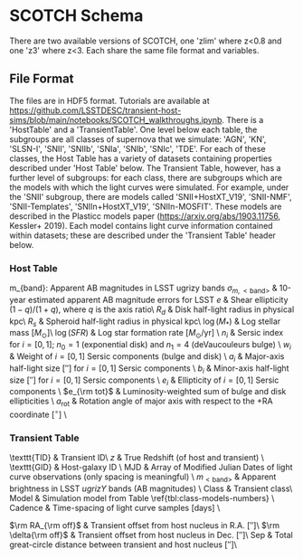 # SCOTCH Schema

There are two available versions of SCOTCH, one 'zlim' where z<0.8 and one 'z3' where z<3. Each share the same file format and variables.

## File Format
The files are in HDF5 format. Tutorials are available at https://github.com/LSSTDESC/transient-host-sims/blob/main/notebooks/SCOTCH_walkthroughs.ipynb.
There is a 'HostTable' and a 'TransientTable'. One level below each table, the subgroups are all classes of supernova that we simulate: 'AGN', 'KN', 'SLSN-I', 'SNII', 'SNIIb', 'SNIa', 'SNIb', 'SNIc', 'TDE'. For each of these classes, the Host Table has a variety of datasets containing properties described under 'Host Table' below. The Transient Table, however, has a further level of subgroups: for each class, there are subgroups which are the models with which the light curves were simulated. For example, under the 'SNII' subgroup, there are models called 'SNII+HostXT_V19', 'SNII-NMF', 'SNII-Templates', 'SNIIn+HostXT_V19', 'SNIIn-MOSFIT'. These models are described in the Plasticc models paper (https://arxiv.org/abs/1903.11756, Kessler+ 2019). Each model contains light curve information contained within datasets; these are described under the 'Transient Table' header below.

### Host Table

m_{band}: Apparent AB magnitudes in LSST ugrizy bands
$\sigma_{m,<\mathrm{band}>}$ & 10-year estimated apparent AB magnitude errors for LSST
$e$ & Shear ellipticity $(1-q)/(1+q)$, where $q$ is the axis ratio\\
$R_d$ & Disk half-light radius in physical kpc\\
$R_s$ & Spheroid half-light radius in physical kpc\\
$\log{(M_*)}$ & Log stellar mass $\left[M_{\odot}\right]$\\
$\log{(SFR)}$ & Log star formation rate
$\left[M_{\odot}/\textrm{yr}\right]$ \\
$n_i$ & Sersic index for $i=[0,1]$; $n_0=1$ (exponential disk) and $n_1=4$ (deVaucouleurs bulge)  \\
$w_i$ & Weight of $i=[0,1]$ Sersic components (bulge and disk) \\
$a_i$ & Major-axis half-light size $\left[''\right]$ for $i=[0,1]$ Sersic components \\
$b_i$ & Minor-axis half-light size $\left[''\right]$ for $i=[0,1]$ Sersic components \\
$e_i$ & Ellipticity of $i=[0,1]$ Sersic components \\
$e_{\rm tot}$ & Luminosity-weighted sum of bulge and disk ellipticities \\
$a_{\mathrm{rot}}$ & Rotation angle of major axis with respect to the +RA coordinate [$^{\circ}$] \\ 

        
### Transient Table
\texttt{TID} & Transient ID\\
$z$ & True Redshift (of host and transient) \\
\texttt{GID} & Host-galaxy ID  \\
MJD & Array of Modified Julian Dates of light curve observations (only spacing is meaningful) \\
$m_{<\mathrm{band}>}$ & Apparent brightness in LSST $ugrizY$ bands (AB magnitudes) \\
Class & Transient class\\
Model & Simulation model from Table \ref{tbl:class-models-numbers} \\
Cadence & Time-spacing of light curve samples [days] \\

$\rm RA_{\rm off}$ & Transient offset from host nucleus in R.A. [$''$]\\
$\rm \delta{\rm off}$ & Transient offset from host nucleus in Dec. [$''$]\\
Sep & Total great-circle distance between transient and host nucleus [$''$]\\ 